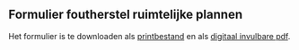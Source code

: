 <h2>Formulier foutherstel ruimtelijke plannen</h2>

Het formulier is te downloaden als
[printbestand](https://www.geonovum.nl/uploads/documents/FormulierFoutherstelPrint-v1.0.pdf)
en als [digitaal invulbare
pdf](https://www.geonovum.nl/uploads/documents/FormulierFoutherstelDigitaal-v1.0_0.pdf).
